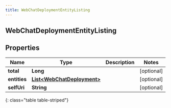 ```yaml
---
title: WebChatDeploymentEntityListing
---
```

## WebChatDeploymentEntityListing


## Properties

| Name | Type | Description | Notes |
| ------------ | ------------- | ------------- | ------------- |
| **total** | **Long** |  |  [optional] |
| **entities** | [**List&lt;WebChatDeployment&gt;**](WebChatDeployment.html) |  |  [optional] |
| **selfUri** | **String** |  |  [optional] |
{: class="table table-striped"}



